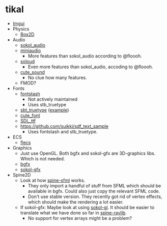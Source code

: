 # tikal

* [Imgui](https://github.com/ocornut/imgui)
* Physics
  * [Box2D](https://github.com/erincatto/box2d)
* Audio
  * [sokol_audio](https://github.com/floooh/sokol/blob/master/sokol_audio.h)
  * [miniaudio](https://github.com/mackron/miniaudio)
    * More features than sokol_audio according to @floooh.
  * [soloud](https://github.com/jarikomppa/soloud)
    * Even more features than sokol_audio, accoding to @floooh.
  * [cute_sound](https://github.com/RandyGaul/cute_headers/blob/master/cute_sound.h)
    * No clue how many features.
  * FMOD?
* Fonts
  * [fontstash](https://github.com/memononen/fontstash)
    * Not actively maintained
    * Uses stb_truetype
  * [sbt_truetype](https://github.com/nothings/stb/blob/master/stb_truetype.h) ([example](https://github.com/justinmeiners/stb-truetype-example))
  * [cute_font](https://github.com/RandyGaul/cute_headers/blob/master/cute_font.h)
  * [SDL_ttf](https://github.com/libsdl-org/SDL_ttf)
  * https://github.com/suikki/sdf_text_sample
    * Uses fontstash and stb_truetype.
* ECS
  * [flecs](https://github.com/SanderMertens/flecs)
* Graphics
  * Just use OpenGL. Both bgfx and sokol-gfx are 3D-graphics libs. Which is not needed.
  * [bgfx](https://github.com/bkaradzic/bgfx)
  * [sokol-gfx](https://github.com/floooh/sokol/blob/master/sokol_gfx.h)
* Spine2D
  * Look at how [spine-sfml](https://github.com/EsotericSoftware/spine-runtimes/tree/4.2-beta/spine-sfml/cpp) works.
    * They only import a handful of stuff from SFML which should be available in bgfx. Could also just copy the relevant SFML code.
    * Don't use stable version. They recently got rid of vertex effects, which should make the rendering a lot easier.
  * If sokol-gfx: Maybe look at using [sokol-gl](https://github.com/floooh/sokol/blob/master/util/sokol_gl.h). It should be easier to translate what we have done so far in [spine-raylib](https://github.com/tapir2342/spine-raylib).
    * No support for vertex arrays might be a problem?
